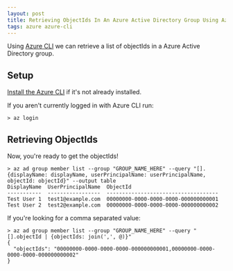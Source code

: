 ```yaml
---
layout: post
title: Retrieving ObjectIds In An Azure Active Directory Group Using Azure CLI
tags: azure azure-cli
---
```


Using [Azure CLI](https://learn.microsoft.com/en-us/cli/azure/) we can retrieve a list of objectIds in a Azure Active Directory group.

## Setup

[Install the Azure CLI](https://learn.microsoft.com/en-us/cli/azure/install-azure-cli) if it's not already installed.

If you aren't currently logged in with Azure CLI run:

```
> az login
```

## Retrieving ObjectIds

Now, you're ready to get the objectIds!

```
> az ad group member list --group "GROUP_NAME_HERE" --query "[].{displayName: displayName, userPrincipalName: userPrincipalName, objectId: objectId}" --output table
DisplayName  UserPrincipalName  ObjectId
-----------  -----------------  ------------------------------------
Test User 1  test1@example.com  00000000-0000-0000-0000-000000000001
Test User 2  test2@example.com  00000000-0000-0000-0000-000000000002
```

If you're looking for a comma separated value:

```
> az ad group member list --group "GROUP_NAME_HERE" --query "[].objectId | {objectIds: join(',', @)}"
{
  "objectIds": "00000000-0000-0000-0000-000000000001,00000000-0000-0000-0000-000000000002"
}
```
